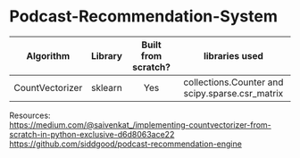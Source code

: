 # Podcast-Recommendation-System

| Algorithm | Library | Built from scratch? | libraries used |
| :---: | :---: | :---: | :---: |
| CountVectorizer | sklearn | Yes | collections.Counter and scipy.sparse.csr_matrix |
  
  
Resources:  
https://medium.com/@saivenkat_/implementing-countvectorizer-from-scratch-in-python-exclusive-d6d8063ace22  
https://github.com/siddgood/podcast-recommendation-engine
